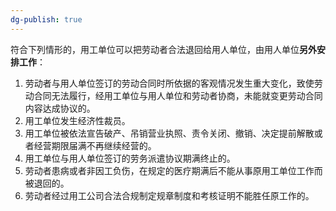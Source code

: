 ```yaml
---
dg-publish: true
---
```


符合下列情形的，用工单位可以把劳动者合法退回给用人单位，由用人单位**另外安排工作**：
1. 劳动者与用人单位签订的劳动合同时所依据的客观情况发生重大变化，致使劳动合同无法履行，经用工单位与用人单位和劳动者协商，未能就变更劳动合同内容达成协议的。
2. 用工单位发生经济性裁员。
3. 用工单位被依法宣告破产、吊销营业执照、责令关闭、撤销、决定提前解散或者经营期限届满不再继续经营的。
4. 用工单位与用人单位签订的劳务派遣协议期满终止的。
5. 劳动者患病或者非因工负伤，在规定的医疗期满后不能从事原用工单位工作而被退回的。
6. 劳动者经过用工公司合法合规制定规章制度和考核证明不能胜任原工作的。